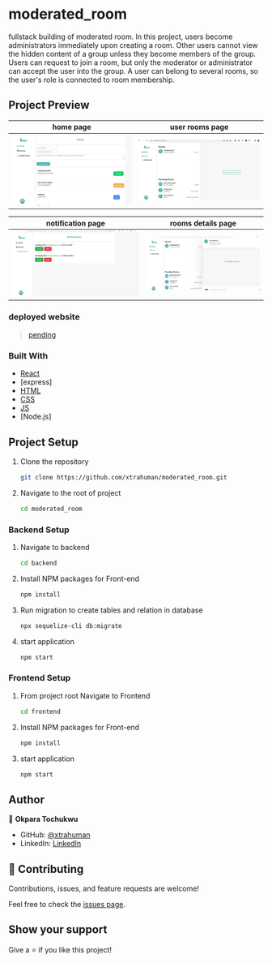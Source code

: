 # moderated_room
fullstack building of moderated room. In this project, users become administrators immediately upon creating a room. Other users cannot view the hidden content of a group unless they become members of the group. Users can request to join a room, but only the moderator or administrator can accept the user into the group. A user can belong to several rooms, so the user's role is connected to room membership.


## Project Preview

 home page                               |  user rooms page
:---------------------------------------:|:---------------------------------------:
![](./img/image.PNG)                     |  ![](./img/Capture.PNG) 


 notification page                       |  rooms details page
:---------------------------------------:|:---------------------------------------:
![](./img/notification.PNG)              |  ![](./img/Capture1.PNG) 


### deployed website

>  [pending]() 


### Built With

- [React](https://es.reactjs.org/)
- [express]
- [HTML](https://www.w3schools.com/html/)
- [CSS](https://www.w3schools.com/css/)
- [JS](https://www.javascript.com/)
- [Node.js]

## Project Setup

1. Clone the repository
   ```sh
   git clone https://github.com/xtrahuman/moderated_room.git
   ```

2. Navigate to the root of project
   ```sh
   cd moderated_room
   ```


### Backend Setup

1. Navigate to backend
   ```sh
   cd backend
   ```

2. Install NPM packages for Front-end
   ```sh
   npm install
   ```

3. Run migration to create tables and relation in database
    ```sh
    npx sequelize-cli db:migrate
   ```

4. start application
   ```sh
   npm start
   ```

### Frontend Setup

1. From project root Navigate to Frontend
   ```sh
   cd frontend
   ```

2. Install NPM packages for Front-end
   ```sh
   npm install
   ```

3. start application
   ```sh
   npm start
   ```
## Author

👤 **Okpara Tochukwu**

- GitHub: [@xtrahuman](https://github.com/xtrahuman)
- LinkedIn: [LinkedIn](https://linkedin.com/in/tochukwuokpara)

## 🤝 Contributing

Contributions, issues, and feature requests are welcome!

Feel free to check the [issues page](../../issues/).

## Show your support

Give a ⭐️ if you like this project!

